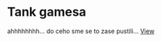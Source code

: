 # Tank gamesa
ahhhhhhhh... do ceho sme se to zase pustili...
[View](https://lukasisnot.github.io/gamesa/)
